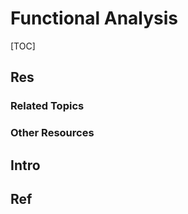 # Functional Analysis

[TOC]



## Res
### Related Topics


### Other Resources



## Intro



## Ref

